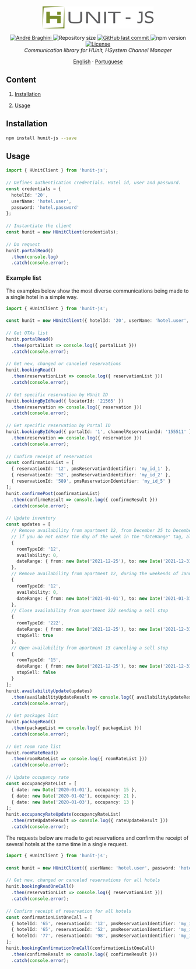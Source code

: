 <p align="center">
  <img src="./doc/logo-hunit.png" alt="Firebase Triggers" width="305"/>
</p>

<p align="center">	
  <a href="https://www.linkedin.com/in/andrebraghinis/">
    <img alt="André Braghini" src="https://img.shields.io/badge/-AndreBraghiniS-798D2A?style=flat&logo=Linkedin&logoColor=white" />
  </a>
  <img alt="Repository size" src="https://img.shields.io/github/repo-size/andrebraghini/hunit-js?color=798D2A">
  <a href="https://github.com/andrebraghini/hunit-js/commits/main">
    <img alt="GitHub last commit" src="https://img.shields.io/github/last-commit/andrebraghini/hunit-js?color=798D2A">
  </a>
  <img alt="npm version" src="https://img.shields.io/npm/v/hunit-js?color=798D2A">
  <a href="https://github.com/andrebraghini/hunit-js/blob/main/LICENSE">
    <img alt="License" src="https://img.shields.io/badge/license-MIT-798D2A">
  </a>

  <br>

  <i>
    Communication library for HUnit, HSystem Channel Manager
  </i>
</p>

<p align="center">
  <a href="README.md">English</a>
  ·
  <a href="https://github.com/andrebraghini/hunit-js/blob/main/README.pt.md">Portuguese</a>
</p>


## Content

1. [Installation](#installation)

2. [Usage](#usage)


## Installation

```bash
npm install hunit-js --save
```

## Usage

```ts
import { HUnitClient } from 'hunit-js';

// Defines authentication credentials. Hotel id, user and password.
const credentials = {
  hotelId: '20',
  userName: 'hotel.user',
  password: 'hotel.password'
};

// Instantiate the client
const hunit = new HUnitClient(credentials);

// Do request
hunit.portalRead()
  .then(console.log)
  .catch(console.error);
```

### Example list

The examples below show the most diverse communications being made to a single hotel in a simple way.

```ts
import { HUnitClient } from 'hunit-js';

const hunit = new HUnitClient({ hotelId: '20', userName: 'hotel.user', password: 'hotel.password' });

// Get OTAs list
hunit.portalRead()
  .then(portalList => console.log({ portalList }))
  .catch(console.error);

// Get new, changed or canceled reservations
hunit.bookingRead()
  .then(reservationList => console.log({ reservationList }))
  .catch(console.error);

// Get specific reservation by HUnit ID
hunit.bookingByIdRead({ locatorId: '21565' })
  .then(reservation => console.log({ reservation }))
  .catch(console.error);

// Get specific reservation by Portal ID
hunit.bookingByIdRead({ portalId: '1', channelReservationId: '155511' })
  .then(reservation => console.log({ reservation }))
  .catch(console.error);

// Confirm receipt of reservation
const confirmationList = [
  { reservationId: '12', pmsReservationIdentifier: 'my_id_1' },
  { reservationId: '52', pmsReservationIdentifier: 'my_id_2' },
  { reservationId: '589', pmsReservationIdentifier: 'my_id_5' }
];
hunit.confirmePost(confirmationList)
  .then(confirmeResult => console.log({ confirmeResult }))
  .catch(console.error);

// Update inventory
const updates = [
  // Remove availability from apartment 12, from December 25 to December 31
  // if you do not enter the day of the week in the "dateRange" tag, all days will be considered
  {
    roomTypeId: '12',
    availability: 0,
    dateRange: { from: new Date('2021-12-25'), to: new Date('2021-12-31') }
  },
  // Remove availability from apartment 12, during the weekends of January
  {
    roomTypeId: '12',
    availability: 0,
    dateRange: { from: new Date('2021-01-01'), to: new Date('2021-01-31'), fri: true, sat: true }
  },
  // Close availability from apartment 222 sending a sell stop
  {
    roomTypeId: '222',
    dateRange: { from: new Date('2021-12-25'), to: new Date('2021-12-31') },
    stopSell: true
  },
  // Open availability from apartment 15 canceling a sell stop
  {
    roomTypeId: '15',
    dateRange: { from: new Date('2021-12-25'), to: new Date('2021-12-31') },
    stopSell: false
  }
];
hunit.availabilityUpdate(updates)
  .then(availabilityUpdateResult => console.log({ availabilityUpdateResult }))
  .catch(console.error);

// Get packages list
hunit.packageRead()
  .then(packageList => console.log({ packageList }))
  .catch(console.error);

// Get room rate list
hunit.roomRateRead()
  .then(roomRateList => console.log({ roomRateList }))
  .catch(console.error);

// Update occupancy rate
const occupancyRateList = [
  { date: new Date('2020-01-01'), occupancy: 15 },
  { date: new Date('2020-01-02'), occupancy: 21 },
  { date: new Date('2020-01-03'), occupancy: 13 }
];
hunit.occupancyRateUpdate(occupancyRateList)
  .then(rateUpdateResult => console.log({ rateUpdateResult }))
  .catch(console.error);
```

The requests below are made to get reservations and confirm the receipt of several hotels at the same time in a single request.

```ts
import { HUnitClient } from 'hunit-js';

const hunit = new HUnitClient({ userName: 'hotel.user', password: 'hotel.password' });

// Get new, changed or canceled reservations for all hotels
hunit.bookingReadOneCall()
  .then(reservationList => console.log({ reservationList }))
  .catch(console.error);

// Confirm receipt of reservation for all hotels
const confirmationListOneCall = [
  { hotelId: '65', reservationId: '12', pmsReservationIdentifier: 'my_id_1' },
  { hotelId: '65', reservationId: '52', pmsReservationIdentifier: 'my_id_2' },
  { hotelId: '77', reservationId: '98', pmsReservationIdentifier: 'my_id_78' }
];
hunit.bookingConfirmationOneCall(confirmationListOneCall)
  .then(confirmeResult => console.log({ confirmeResult }))
  .catch(console.error);
```
